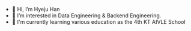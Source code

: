 - 👋 Hi, I’m Hyeju Han
- 👀 I’m interested in Data Engineering & Backend Engineering.
- 🌱 I'm currently learning various education as the 4th KT AIVLE School

<!--
**hanaeju/hanaeju** is a ✨ _special_ ✨ repository because its `README.md` (this file) appears on your GitHub profile.

Here are some ideas to get you started:

- 🔭 I’m currently working on ...
- 🌱 I’m currently learning ...
- 👯 I’m looking to collaborate on ...
- 🤔 I’m looking for help with ...
- 💬 Ask me about ...
- 📫 How to reach me: ...
- 😄 Pronouns: ...
- ⚡ Fun fact: ...
-->
